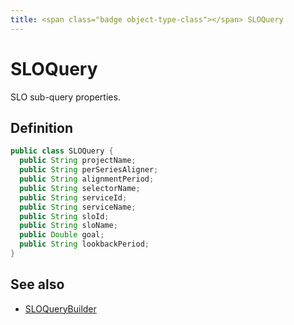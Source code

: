```yaml
---
title: <span class="badge object-type-class"></span> SLOQuery
---
```

# <span class="badge object-type-class"></span> SLOQuery

SLO sub-query properties.

## Definition

```java
public class SLOQuery {
  public String projectName;
  public String perSeriesAligner;
  public String alignmentPeriod;
  public String selectorName;
  public String serviceId;
  public String serviceName;
  public String sloId;
  public String sloName;
  public Double goal;
  public String lookbackPeriod;
}
```
## See also

 * <span class="badge builder"></span> [SLOQueryBuilder](./builder-SLOQueryBuilder.md)
